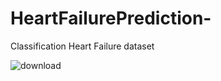 # HeartFailurePrediction-
Classification Heart Failure dataset 

![download](https://user-images.githubusercontent.com/49983834/208768029-139bda90-6e10-40e2-aeb6-115991ca59d3.png)
